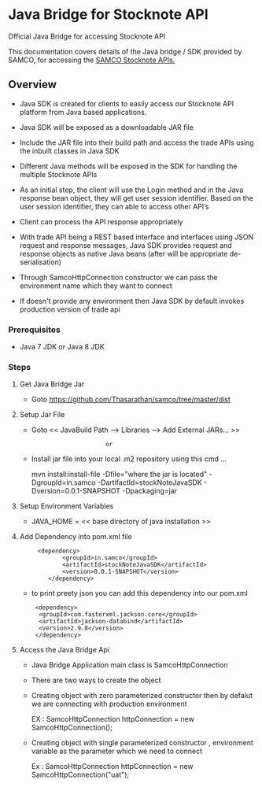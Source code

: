 # Java Bridge for Stocknote API

   Official Java Bridge for accessing Stocknote API
   
   This documentation covers details of the Java bridge / SDK provided by SAMCO, for accessing the <a href="https://developers.stocknote.com/api/?python#stocknote-api-documentation">SAMCO Stocknote APIs.</a>

## Overview

   - Java SDK is created for clients to easily access our Stocknote API platform from Java based applications.
   
   - Java SDK will be exposed as a downloadable JAR file
   
   - Include the JAR file into their build path and access the trade APIs using the inbuilt classes in Java SDK
   
   - Different Java methods will be exposed in the SDK for handling the multiple Stocknote APIs
   
   - As an initial step, the client will use the Login method and in the Java response bean object, they will get user session identifier. Based on the user session identifier, they can able to access other API’s
   
   - Client can process the API response appropriately
   
   - With trade API being a REST based interface and interfaces using JSON request and response messages, Java SDK provides request and response objects as native Java beans (after will be appropriate de-serialisation)
   
   - Through SamcoHttpConnection constructor we can pass the environment name which they want to connect 
   
   - If doesn't provide any environment then Java SDK by default invokes production version of trade api 

### Prerequisites 

- Java 7 JDK or Java 8 JDK

### Steps

1. Get Java Bridge Jar

	- Goto https://github.com/Thasarathan/samco/tree/master/dist

2. Setup Jar File

	- Goto << JavaBuild Path --> Libraries --> Add External JARs... >>
	
	                           or
				   
	- Install jar file into your local .m2 repository using this cmd ...
	
	  mvn install:install-file -Dfile="where the jar is located" -DgroupId=in.samco -DartifactId=stockNoteJavaSDK -		  Dversion=0.0.1-SNAPSHOT -Dpackaging=jar
	

3. Setup Environment Variables

	- JAVA_HOME = << base directory of java installation >>
	
4. Add Dependency into pom.xml file

        	<dependency>
		           <groupId>in.samco</groupId>
		           <artifactId>stockNoteJavaSDK</artifactId>
		           <version>0.0.1-SNAPSHOT</version>
	           </dependency>
		   
      - to print preety json you can add this dependency into our pom.xml
		   
		     <dependency>
		 	  <groupId>com.fasterxml.jackson.core</groupId>
			  <artifactId>jackson-databind</artifactId>
			  <version>2.9.8</version>
		     </dependency>

5. Access the Java Bridge Api

	- Java Bridge Application main class is SamcoHttpConnection 
	
	- There are two ways to create the object 
	
	- Creating object with zero parameterized constructor then by defalut we are connecting with production environment

	    EX :  SamcoHttpConnection httpConnection = new SamcoHttpConnection();
	  
	- Creating object with single parameterized constructor , environment variable as the parameter which we need to               connect
	
	    Ex : SamcoHttpConnection httpConnection = new SamcoHttpConnection("uat");

